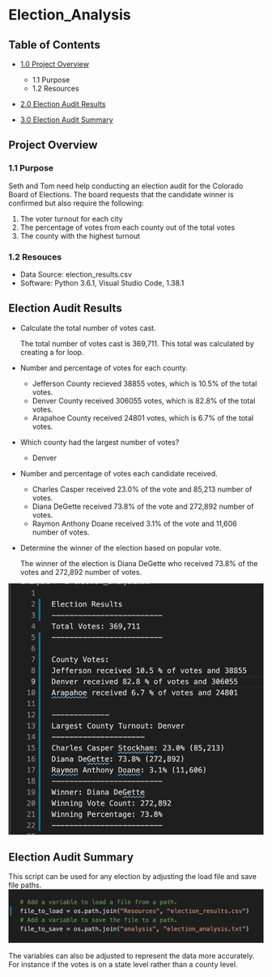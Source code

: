 # Election_Analysis

## Table of Contents
- [1.0 Project Overview](#Project-Overview)
  * 1.1 Purpose
  * 1.2 Resources
- [2.0 Election Audit Results](#Election-Audit-Results)

- [3.0 Election Audit Summary](#Election-Audit-Summary)

<a name="Project-Overview"></a>
## Project Overview
### 1.1 Purpose
Seth and Tom need help conducting an election audit for the Colorado Board of Elections. The board requests that the candidate winner is confirmed but also require the following:
 1. The voter turnout for each city
 2. The percentage of votes from each county out of the total votes
 3. The county with the highest turnout

### 1.2 Resouces
- Data Source: election_results.csv
- Software: Python 3.6.1, Visual Studio Code, 1.38.1

<a name="Election-Audit-Results"></a>
## Election Audit Results
* Calculate the total number of votes cast.
  
  The total number of votes cast is 369,711. This total was calculated by creating a for loop. 
  
* Number and percentage of votes for each county. 
  
  - Jefferson County recieved 38855 votes, which is 10.5% of the total votes. 
  - Denver County received 306055 votes, which is 82.8% of the total votes.
  - Arapahoe County received 24801 votes, which is 6.7% of the total votes. 
  
* Which county had the largest number of votes?
  - Denver
 
* Number and percentage of votes each candidate received. 
  - Charles Casper received 23.0% of the vote and 85,213 number of votes.
  - Diana DeGette received 73.8% of the vote and 272,892 number of votes.
  - Raymon Anthony Doane received 3.1% of the vote and 11,606 number of votes.
  
* Determine the winner of the election based on popular vote.

  The winner of the election is Diana DeGette who received 73.8% of the votes and 272,892 number of votes. 

![alt text](Resources/election_analysis.png)

<a name="Election-Audit-Summary"></a>
## Election Audit Summary

This script can be used for any election by adjusting the load file and save file paths. 
![alt text](Resources/Load_Save_File.png)

The variables can also be adjusted to represent the data more accurately. For instance if the votes is on a state level rather than a county level. 

